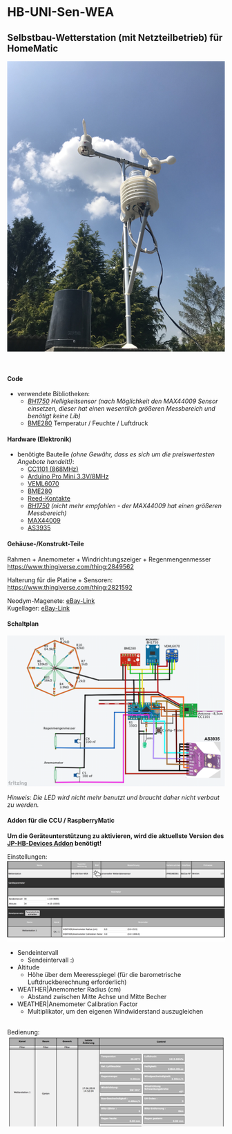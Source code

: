 # HB-UNI-Sen-WEA
## Selbstbau-Wetterstation (mit Netzteilbetrieb) für HomeMatic 
![complete](Images/4.png)

<br>

#### Code
- verwendete Bibliotheken:
  - _[BH1750](https://github.com/claws/BH1750) Helligkeitsensor (nach Möglichkeit den MAX44009 Sensor einsetzen, dieser hat einen wesentlich größeren Messbereich und benötigt keine Lib)_
  - [BME280](https://github.com/finitespace/BME280) Temperatur / Feuchte / Luftdruck

#### Hardware (Elektronik)
- benötigte Bauteile _(ohne Gewähr, dass es sich um die preiswertesten Angebote handelt!)_:
  - [CC1101 (868MHz)](https://de.aliexpress.com/item/CC1101-Wireless-Module-Long-Distance-Transmission-Antenna-868MHZ-M115-For-FSK-GFSK-ASK-OOK-MSK-64/32635393463.html) 
  - [Arduino Pro Mini 3.3V/8MHz](https://de.aliexpress.com/item/Free-Shipping-1pcs-pro-mini-atmega328-Pro-Mini-328-Mini-ATMEGA328-3-3V-8MHz-for-Arduino/32342672626.html)
  - [VEML6070](https://www.ebay.de/itm/183207531222)
  - [BME280](https://www.ebay.de/itm/253107395109)
  - [Reed-Kontakte](https://www.ebay.de/itm/263000077321)
  - _[BH1750](https://www.ebay.de/itm/162351871499) (nicht mehr empfohlen - der MAX44009 hat einen größeren Messbereich)_
  - [MAX44009](https://www.ebay.de/itm/162727018038)
  - [AS3935](https://de.aliexpress.com/item/New-AS3935-lightning-sensor-Lightning-lightning-lightning-detection-storm-distance/32830108558.html)


#### Gehäuse-/Konstrukt-Teile
Rahmen + Anemometer + Windrichtungszeiger + Regenmengenmesser<br>
https://www.thingiverse.com/thing:2849562

Halterung für die Platine + Sensoren:<br>
https://www.thingiverse.com/thing:2821592

Neodym-Magenete: [eBay-Link](https://www.ebay.de/itm/180935986047) <br>
Kugellager: [eBay-Link](https://www.ebay.de/itm/251368539841)

#### Schaltplan

![wiring](Images/wiring.png)

_Hinweis: Die LED wird nicht mehr benutzt und braucht daher nicht verbaut zu werden._

#### Addon für die CCU / RaspberryMatic

**Um die Geräteunterstützung zu aktivieren, wird die aktuellste Version des [JP-HB-Devices Addon](https://github.com/jp112sdl/JP-HB-Devices-addon/releases/latest) benötigt!**

Einstellungen:<br>
![einstellungen](Images/CCU_Einstellungen.png)

- Sendeintervall
  - Sendeintervall :)
- Altitude
  - Höhe über dem Meeresspiegel (für die barometrische Luftdruckberechnung erforderlich)
- WEATHER|Anemometer Radius (cm)
  - Abstand zwischen Mitte Achse und Mitte Becher
- WEATHER|Anemometer Calibration Factor
  - Multiplikator, um den eigenen Windwiderstand auszugleichen

<br>Bedienung:<br>
![bedienung](Images/CCU_Bedienung.png)


